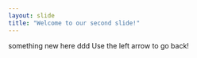 ```yaml
---
layout: slide
title: "Welcome to our second slide!"
---
```

something new here  ddd
Use the left arrow to go back!
